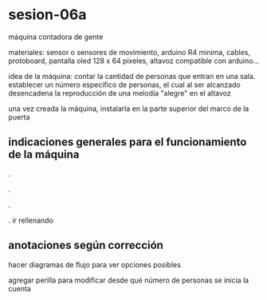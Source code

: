 # sesion-06a

máquina contadora de gente

materiales: sensor o sensores de movimiento, arduino R4 minima, cables, protoboard, pantalla oled 128 x 64 pixeles, altavoz compatible con arduino...

idea de la máquina: contar la cantidad de personas que entran en una sala. establecer un número específico de personas, el cual al ser alcanzado desencadena la reproducción de una melodía "alegre" en el altavoz

una vez creada la máquina, instalarla en la parte superior del marco de la puerta

## indicaciones generales para el funcionamiento de la máquina

.

.

.

. ir rellenando



## anotaciones según corrección

hacer diagramas de flujo para ver opciones posibles 

agregar perilla para modificar desde qué número de personas se inicia la cuenta

